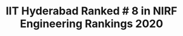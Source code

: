 ---
layout: post
title: IIT Hyderabad Ranked \# 8 in NIRF Engineering Rankings 2020
event_date: 11-06-2020
categories: pressrelease
link: Press Release - IIT Hyderabad Ranked #8 in NIRF Engineering Rankings 2020-11-06-2020.pdf
---